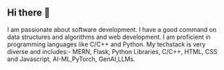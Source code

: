 ## Hi there 👋

<!--
**YUMAN03/YUMAN03** is a ✨ _special_ ✨ repository because its `README.md` (this file) appears on your GitHub profile.

Here are some ideas to get you started:

- 🔭  I’m currently working on ...
- 🌱 I’m currently learning ...
- 👯 I’m looking to collaborate on ...
- 🤔 I’m looking for help with ...
- 💬 Ask me about ...
- 📫 How to reach me: ...
- 😄 Pronouns: ...
- ⚡ Fun fact: ...
-->
I am passionate about software development. I have a good command on data structures and algorithms and web development. I am proficient in programming languages like C/C++ and Python.
My techstack is very diverse and includes:- MERN, Flask, Python Libraries, C/C++, HTML, CSS and Javascript, AI-ML,PyTorch, GenAI,LLMs.
